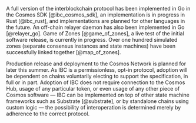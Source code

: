 A full version of the interblockchain protocol has been implemented in Go in the Cosmos SDK [@ibc_cosmos_sdk], an implementation is in progress in Rust [@ibc_rust], and implementations are planned for other languages in the future. An off-chain relayer daemon has also been implemented in Go [@relayer_go]. Game of Zones [@game_of_zones], a live test of the initial software release, is currently in progress. Over one hundred simulated zones (separate consensus instances and state machines) have been successfully linked together [@map_of_zones].

Production release and deployment to the Cosmos Network is planned for later this summer. As IBC is a permissionless, opt-in protocol, adoption will be dependent on chains voluntarily electing to support the specification, in full or in part. Adoption of IBC does not require connection to the Cosmos Hub, usage of any particular token, or even usage of any other piece of Cosmos software — IBC can be implemented on top of other state machine frameworks such as Substrate [@substrate], or by standalone chains using custom logic — the possibility of interoperation is determined merely by adherence to the correct protocol.
